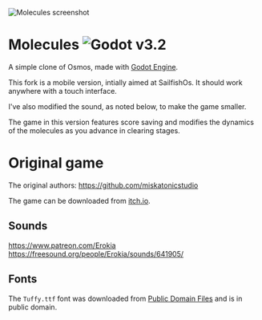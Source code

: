 ![Molecules screenshot](https://user-images.githubusercontent.com/36821133/123157862-5bb35280-d46b-11eb-98b1-579123c838c6.gif)

# Molecules ![Godot v3.2](https://img.shields.io/badge/godot-v3.2-%23478cbf)

A simple clone of Osmos, made with [Godot Engine](https://github.com/godotengine/godot).

This fork is a mobile version, intially aimed at SailfishOs. It should work anywhere with a touch interface.

I've also modified the sound, as noted below, to make the game smaller. 

The game in this version features score saving and modifies the dynamics of the molecules as you advance in clearing stages.

# Original game

The original authors: https://github.com/miskatonicstudio

The game can be downloaded from [itch.io](https://miskatonicstudio.itch.io/molecules).

## Sounds
https://www.patreon.com/Erokia https://freesound.org/people/Erokia/sounds/641905/

## Fonts

The `Tuffy.ttf` font was downloaded from [Public Domain Files](http://www.publicdomainfiles.com/show_file.php?id=13486218041168) and is in public domain.
